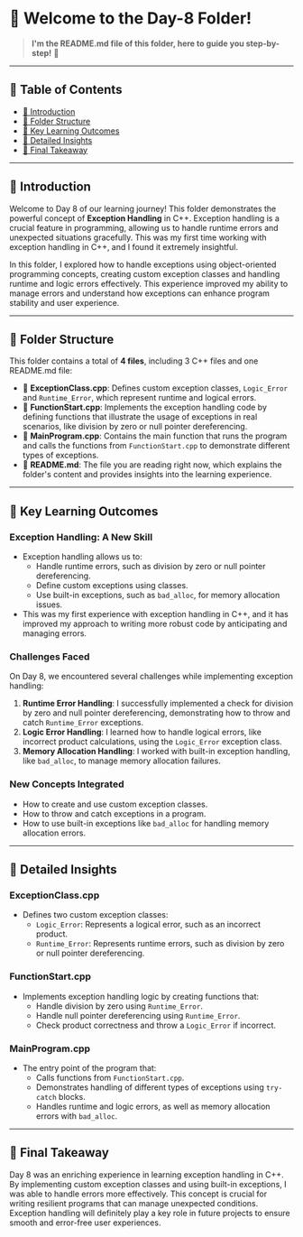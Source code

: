 # 🛒 Welcome to the Day-8 Folder!
> **I'm the README.md file of this folder, here to guide you step-by-step!** 🚀

---

## 📑 Table of Contents
- [📖 Introduction](#-introduction)
- [📂 Folder Structure](#-folder-structure)
- [🧠 Key Learning Outcomes](#-key-learning-outcomes)
- [🚀 Detailed Insights](#-detailed-insights)
- [🎯 Final Takeaway](#-final-takeaway)

---

## 📖 **Introduction**

Welcome to Day 8 of our learning journey! This folder demonstrates the powerful concept of **Exception Handling** in C++. Exception handling is a crucial feature in programming, allowing us to handle runtime errors and unexpected situations gracefully. This was my first time working with exception handling in C++, and I found it extremely insightful.

In this folder, I explored how to handle exceptions using object-oriented programming concepts, creating custom exception classes and handling runtime and logic errors effectively. This experience improved my ability to manage errors and understand how exceptions can enhance program stability and user experience.

---

## 📂 **Folder Structure**

This folder contains a total of **4 files**, including 3 C++ files and one README.md file:

- 📘 **ExceptionClass.cpp**: Defines custom exception classes, `Logic_Error` and `Runtime_Error`, which represent runtime and logical errors.
- 📗 **FunctionStart.cpp**: Implements the exception handling code by defining functions that illustrate the usage of exceptions in real scenarios, like division by zero or null pointer dereferencing.
- 📙 **MainProgram.cpp**: Contains the main function that runs the program and calls the functions from `FunctionStart.cpp` to demonstrate different types of exceptions.
- 📜 **README.md**: The file you are reading right now, which explains the folder's content and provides insights into the learning experience.

---

## 🧠 **Key Learning Outcomes**

### Exception Handling: A New Skill
- Exception handling allows us to:
  - Handle runtime errors, such as division by zero or null pointer dereferencing.
  - Define custom exceptions using classes.
  - Use built-in exceptions, such as `bad_alloc`, for memory allocation issues.
- This was my first experience with exception handling in C++, and it has improved my approach to writing more robust code by anticipating and managing errors.

### Challenges Faced
On Day 8, we encountered several challenges while implementing exception handling:
1. **Runtime Error Handling**: I successfully implemented a check for division by zero and null pointer dereferencing, demonstrating how to throw and catch `Runtime_Error` exceptions.
2. **Logic Error Handling**: I learned how to handle logical errors, like incorrect product calculations, using the `Logic_Error` exception class.
3. **Memory Allocation Handling**: I worked with built-in exception handling, like `bad_alloc`, to manage memory allocation failures.

### New Concepts Integrated
- How to create and use custom exception classes.
- How to throw and catch exceptions in a program.
- How to use built-in exceptions like `bad_alloc` for handling memory allocation errors.

---

## 🚀 **Detailed Insights**

### ExceptionClass.cpp
- Defines two custom exception classes:
  - `Logic_Error`: Represents a logical error, such as an incorrect product.
  - `Runtime_Error`: Represents runtime errors, such as division by zero or null pointer dereferencing.

### FunctionStart.cpp
- Implements exception handling logic by creating functions that:
  - Handle division by zero using `Runtime_Error`.
  - Handle null pointer dereferencing using `Runtime_Error`.
  - Check product correctness and throw a `Logic_Error` if incorrect.

### MainProgram.cpp
- The entry point of the program that:
  - Calls functions from `FunctionStart.cpp`.
  - Demonstrates handling of different types of exceptions using `try-catch` blocks.
  - Handles runtime and logic errors, as well as memory allocation errors with `bad_alloc`.

---

## 🎯 **Final Takeaway**

Day 8 was an enriching experience in learning exception handling in C++. By implementing custom exception classes and using built-in exceptions, I was able to handle errors more effectively. This concept is crucial for writing resilient programs that can manage unexpected conditions. Exception handling will definitely play a key role in future projects to ensure smooth and error-free user experiences.
